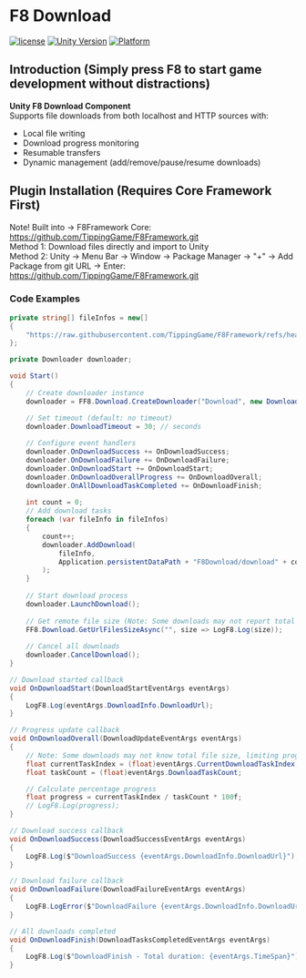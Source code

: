 # F8 Download

[![license](http://img.shields.io/badge/license-MIT-green.svg)](https://opensource.org/licenses/MIT)
[![Unity Version](https://img.shields.io/badge/unity-2021|2022|2023|6000-blue)](https://unity.com)
[![Platform](https://img.shields.io/badge/platform-Win%20%7C%20Android%20%7C%20iOS%20%7C%20Mac%20%7C%20Linux%20%7C%20WebGL-orange)]()

## Introduction (Simply press F8 to start game development without distractions)
**Unity F8 Download Component**  
Supports file downloads from both localhost and HTTP sources with:
* Local file writing
* Download progress monitoring
* Resumable transfers
* Dynamic management (add/remove/pause/resume downloads)

## Plugin Installation (Requires Core Framework First)
Note! Built into → F8Framework Core: https://github.com/TippingGame/F8Framework.git  
Method 1: Download files directly and import to Unity  
Method 2: Unity → Menu Bar → Window → Package Manager → "+" → Add Package from git URL → Enter: https://github.com/TippingGame/F8Framework.git

### Code Examples
```C#
private string[] fileInfos = new[]
{
    "https://raw.githubusercontent.com/TippingGame/F8Framework/refs/heads/main/Tests/Logo.png"
};

private Downloader downloader;

void Start()
{
    // Create downloader instance
    downloader = FF8.Download.CreateDownloader("Download", new Downloader());

    // Set timeout (default: no timeout)
    downloader.DownloadTimeout = 30; // seconds
    
    // Configure event handlers
    downloader.OnDownloadSuccess += OnDownloadSuccess;
    downloader.OnDownloadFailure += OnDownloadFailure;
    downloader.OnDownloadStart += OnDownloadStart;
    downloader.OnDownloadOverallProgress += OnDownloadOverall;
    downloader.OnAllDownloadTaskCompleted += OnDownloadFinish;
    
    int count = 0;
    // Add download tasks
    foreach (var fileInfo in fileInfos)
    {
        count++;
        downloader.AddDownload(
            fileInfo, 
            Application.persistentDataPath + "F8Download/download" + count + ".png"
        );
    }
    
    // Start download process
    downloader.LaunchDownload();
    
    // Get remote file size (Note: Some downloads may not report total size upfront)
    FF8.Download.GetUrlFilesSizeAsync("", size => LogF8.Log(size));
    
    // Cancel all downloads
    downloader.CancelDownload();
}

// Download started callback
void OnDownloadStart(DownloadStartEventArgs eventArgs)
{
    LogF8.Log(eventArgs.DownloadInfo.DownloadUrl);
}

// Progress update callback
void OnDownloadOverall(DownloadUpdateEventArgs eventArgs)
{
    // Note: Some downloads may not know total file size, limiting progress accuracy
    float currentTaskIndex = (float)eventArgs.CurrentDownloadTaskIndex;
    float taskCount = (float)eventArgs.DownloadTaskCount;

    // Calculate percentage progress
    float progress = currentTaskIndex / taskCount * 100f;
    // LogF8.Log(progress);
}

// Download success callback
void OnDownloadSuccess(DownloadSuccessEventArgs eventArgs)
{
    LogF8.Log($"DownloadSuccess {eventArgs.DownloadInfo.DownloadUrl}");
}

// Download failure callback
void OnDownloadFailure(DownloadFailureEventArgs eventArgs)
{
    LogF8.LogError($"DownloadFailure {eventArgs.DownloadInfo.DownloadUrl}\n{eventArgs.ErrorMessage}");
}

// All downloads completed
void OnDownloadFinish(DownloadTasksCompletedEventArgs eventArgs)
{
    LogF8.Log($"DownloadFinish - Total duration: {eventArgs.TimeSpan}");
}
```


